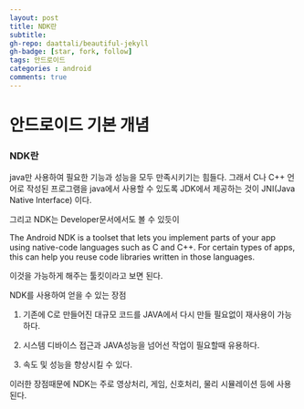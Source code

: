 ```yaml
---
layout: post
title: NDK란
subtitle: 
gh-repo: daattali/beautiful-jekyll
gh-badge: [star, fork, follow]
tags: 안드로이드
categories : android 
comments: true
---
```


# 안드로이드 기본 개념

### NDK란

java만 사용하여 필요한 기능과 성능을 모두 만족시키기는 힘들다. 그래서 C나 C++ 언어로 작성된 프로그램을 java에서 사용할 수 있도록 JDK에서 제공하는 것이 JNI(Java Native Interface) 이다.



그리고 NDK는 Developer문서에서도 볼 수 있듯이

The Android NDK is a toolset that lets you implement parts of your app using native-code languages such as C and C++. For certain types of apps, this can help you reuse code libraries written in those languages.



이것을 가능하게 해주는 툴킷이라고 보면 된다.



NDK를 사용하여 얻을 수 있는 장점

1. 기존에 C로 만들어진 대규모 코드를 JAVA에서 다시 만들 필요없이 재사용이 가능하다.

2. 시스템 디바이스 접근과 JAVA성능을 넘어선 작업이 필요할때 유용하다.

3. 속도 및 성능을 향상시킬 수 있다.



이러한 장점때문에 NDK는 주로 영상처리, 게임, 신호처리, 물리 시뮬레이션 등에 사용된다.